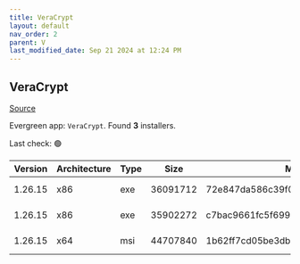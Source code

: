 ```yaml
---
title: VeraCrypt
layout: default
nav_order: 2
parent: V
last_modified_date: Sep 21 2024 at 12:24 PM
---
```


## VeraCrypt

[Source](https://www.veracrypt.fr/en/Home.html)

Evergreen app: `VeraCrypt`. Found **3** installers.

Last check: 🟢

| Version | Architecture | Type | Size     | Md5                              | URI                                                                                                                                                                                                                                          |
| ------- | ------------ | ---- | -------- | -------------------------------- | -------------------------------------------------------------------------------------------------------------------------------------------------------------------------------------------------------------------------------------------- |
| 1.26.15 | x86          | exe  | 36091712 | 72e847da586c39f0d0d64c170283c8e1 | [https://cfhcable.dl.sourceforge.net/project/veracrypt/VeraCrypt%201.26.15/Windows/VeraCrypt%20Setup%201.26.15.exe](https://cfhcable.dl.sourceforge.net/project/veracrypt/VeraCrypt%201.26.15/Windows/VeraCrypt%20Setup%201.26.15.exe)       |
| 1.26.15 | x86          | exe  | 35902272 | c7bac9661fc5f69941ce1fd044d00637 | [https://cfhcable.dl.sourceforge.net/project/veracrypt/VeraCrypt%201.26.15/Windows/VeraCrypt%20Portable%201.26.15.exe](https://cfhcable.dl.sourceforge.net/project/veracrypt/VeraCrypt%201.26.15/Windows/VeraCrypt%20Portable%201.26.15.exe) |
| 1.26.15 | x64          | msi  | 44707840 | 1b62ff7cd05be3db27efb595d69bf4a0 | [https://cfhcable.dl.sourceforge.net/project/veracrypt/VeraCrypt%201.26.15/Windows/VeraCrypt_Setup_x64_1.26.15.msi](https://cfhcable.dl.sourceforge.net/project/veracrypt/VeraCrypt%201.26.15/Windows/VeraCrypt_Setup_x64_1.26.15.msi)       |
